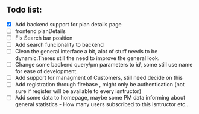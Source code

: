 

## Todo list:

- [x] Add backend support for plan details page 
- [ ] frontend planDetails
- [ ] Fix Search bar position
- [ ] Add search funcionality to backend
- [ ] Clean the general interface a bit, alot of stuff needs to be dynamic.Theres still the need to improve the general look.
- [ ] Change some backend query/pm parameters to _id_, some still use name for ease of development.
- [ ] Add support for managment of Customers, still need decide on this
- [ ] Add registration through firebase , might only be authentication (not sure if register will be available to every isntructor)
- [ ] Add some data to homepage, maybe some PM data informing about general statistics - How many users subscribed to this isntructor etc...
